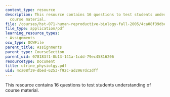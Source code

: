 ```yaml
---
content_type: resource
description: This resource contains 16 questions to test students understanding of
  course material.
file: /courses/hst-071-human-reproductive-biology-fall-2005/4ca08f39dbed6253f92cad2967dc2dff_utrine_physiolgy.pdf
file_type: application/pdf
learning_resource_types:
- Assignments
ocw_type: OCWFile
parent_title: Assignments
parent_type: CourseSection
parent_uid: 078183f1-8b13-141a-1cdd-79ec45816206
resourcetype: Document
title: utrine_physiolgy.pdf
uid: 4ca08f39-dbed-6253-f92c-ad2967dc2dff
---
```

This resource contains 16 questions to test students understanding of course material.

